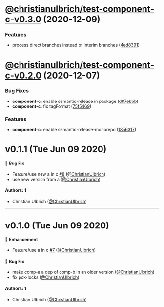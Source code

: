 # [@christianulbrich/test-component-c-v0.3.0](https://github.com/ChristianUlbrich/pnpm-semantic-release-prototype/compare/@christianulbrich/test-component-c@0.2.0...@christianulbrich/test-component-c@0.3.0) (2020-12-09)


### Features

* process direct branches instead of interim branches ([4ed8391](https://github.com/ChristianUlbrich/pnpm-semantic-release-prototype/commit/4ed8391fea01b4bca0cebe153ca1ad4c3491b5c4))

# [@christianulbrich/test-component-c-v0.2.0](https://github.com/christianulbrich/lerna-release-prototype-in-action/compare/@christianulbrich/test-component-c@0.1.1...@christianulbrich/test-component-c@0.2.0) (2020-12-07)


### Bug Fixes

* **component-c:** enable semantic-release in package ([d87ebbb](https://github.com/christianulbrich/lerna-release-prototype-in-action/commit/d87ebbb6bf407f891cf6a7440e61065ad8a59cf8))
* **component-c:** fix tagFormat ([75f5469](https://github.com/christianulbrich/lerna-release-prototype-in-action/commit/75f54699f67656f75611076c15a643fbbb15b1b3))


### Features

* **component-c:** enable semantic-release-monorepo ([1856317](https://github.com/christianulbrich/lerna-release-prototype-in-action/commit/18563173d4209555aee2f105ddcc5a99986553ce))

# v0.1.1 (Tue Jun 09 2020)

#### 🐛 Bug Fix

- Feature/use new a in c [#8](https://github.com/ChristianUlbrich/lerna-release-prototype-in-action/pull/8) ([@ChristianUlbrich](https://github.com/ChristianUlbrich))
- use new version from a ([@ChristianUlbrich](https://github.com/ChristianUlbrich))

#### Authors: 1

- Christian Ulbrich ([@ChristianUlbrich](https://github.com/ChristianUlbrich))

---

# v0.1.0 (Tue Jun 09 2020)

#### 🚀 Enhancement

- Feature/use a in c [#7](https://github.com/ChristianUlbrich/lerna-release-prototype-in-action/pull/7) ([@ChristianUlbrich](https://github.com/ChristianUlbrich))

#### 🐛 Bug Fix

- make comp-a a dep of comp-b in an older version ([@ChristianUlbrich](https://github.com/ChristianUlbrich))
- fix pck-locks ([@ChristianUlbrich](https://github.com/ChristianUlbrich))

#### Authors: 1

- Christian Ulbrich ([@ChristianUlbrich](https://github.com/ChristianUlbrich))
